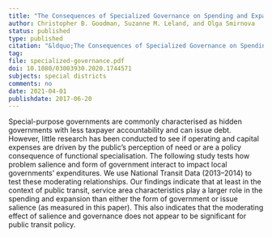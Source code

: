 ```yaml
---
title: "The Consequences of Specialized Governance on Spending and Expansion of Public Transit"
author: Christopher B. Goodman, Suzanne M. Leland, and Olga Smirnova
status: published
type: published
citation: "&ldquo;The Consequences of Specialized Governance on Spending and Expansion of Public Transit.&rdquo; <em>Local Government Studies</em> 47 (2): 296-311."
tag:
file: specialized-governance.pdf
doi: 10.1080/03003930.2020.1744571
subjects: special districts
comments: no
date: 2021-04-01
publishdate: 2017-06-20
---
```


Special-purpose governments are commonly characterised as hidden governments with less taxpayer accountability and can issue debt. However, little research has been conducted to see if operating and capital expenses are driven by the public’s perception of need or are a policy consequence of functional specialisation. The following study tests how problem salience and form of government interact to impact local governments’ expenditures. We use National Transit Data (2013–2014) to test these moderating relationships. Our findings indicate that at least in the context of public transit, service area characteristics play a larger role in the spending and expansion than either the form of government or issue salience (as measured in this paper). This also indicates that the moderating effect of salience and governance does not appear to be significant for public transit policy.
